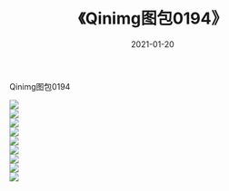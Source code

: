 ﻿---
layout: post
title:  《Qinimg图包0194》
date:   2021-01-20
img: http://imgx.orgx.ga/Qinimg图包/Qinimg图包0194/000.jpg
categories: [美女, 清纯, 唯美]
---

Qinimg图包0194

 ![](http://imgx.orgx.ga/Qinimg图包/Qinimg图包0194/001.jpg) <br>![](http://imgx.orgx.ga/Qinimg图包/Qinimg图包0194/002.jpg) <br>![](http://imgx.orgx.ga/Qinimg图包/Qinimg图包0194/003.jpg) <br>![](http://imgx.orgx.ga/Qinimg图包/Qinimg图包0194/004.jpg) <br>![](http://imgx.orgx.ga/Qinimg图包/Qinimg图包0194/005.jpg) <br>![](http://imgx.orgx.ga/Qinimg图包/Qinimg图包0194/006.jpg) <br>![](http://imgx.orgx.ga/Qinimg图包/Qinimg图包0194/007.jpg) <br>![](http://imgx.orgx.ga/Qinimg图包/Qinimg图包0194/008.jpg) <br>![](http://imgx.orgx.ga/Qinimg图包/Qinimg图包0194/009.jpg) <br>